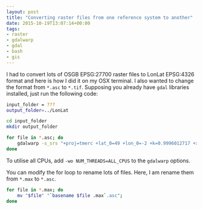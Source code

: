 ```yaml
---
layout: post
title: "Converting raster files from one reference system to another"
date: 2015-10-19T13:07:14+00:00
tags:
- raster
- gdalwarp
- gdal
- bash
- gis
---
```


I had to convert lots of OSGB EPSG:27700 raster files to LonLat EPSG:4326 format and here is how I did it on my OSX terminal. I also wanted to change the format from `*.asc` to `*.tif`. Supposing you already have `gdal` libraries installed, just run the following code:

```bash
input_folder = ???
output_folder=../LonLat

cd input_folder
mkdir output_folder

for file in *.asc; do
    gdalwarp -s_srs "+proj=tmerc +lat_0=49 +lon_0=-2 +k=0.9996012717 +x_0=400000 +y_0=-100000 +ellps=airy +towgs84=375,-111,431,0,0,0,0 +units=m +no_defs" -t_srs "+proj=longlat +datum=WGS84 +no_defs" "$file" "$folder/`basename $file .asc`.tif";
done
```

To utilise all CPUs, add `-wo NUM_THREADS=ALL_CPUS` to the `gdalwarp` options.

You can modify the for loop to rename lots of files. Here, I am rename them from `*.max` to `*.asc`.

```bash
for file in *.max; do
    mv "$file" "`basename $file .max`.asc";
done
```
